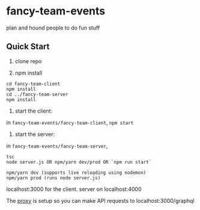 # fancy-team-events
plan and hound people to do fun stuff

## Quick Start

1. clone repo

1. npm install
```
cd fancy-team-client
npm install
cd ../fancy-team-server
npm install
```

1. start the client:

in `fancy-team-events/fancy-team-client`, `npm start`

1. start the server:

in `fancy-team-events/fancy-team-server`, 
```
tsc
node server.js OR npm/yarn dev/prod OR `npm run start`

npm/yarn dev (supports live reloading using nodemon)
npm/yarn prod (runs node server.js)
```

localhost:3000 for the client. server on localhost:4000

The [proxy](https://facebook.github.io/create-react-app/docs/proxying-api-requests-in-development) is setup so you can make API requests to localhost:3000/graphql 
